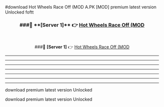 #download Hot Wheels Race Off (MOD A.PK [MOD] premium latest version Unlocked foftt 



<div align="center">
<h3>###🔹 **[Server 1]** 👉 <a href="https://download1apk.web.app/">Hot Wheels Race Off (MOD</a></h3><br>


###🔹 **[Server 1]** 👉 <a href="https://download1apk.web.app/">Hot Wheels Race Off (MOD</a></h3>
</div>



----------------------------------------------------------

----------------------------------------------------------

----------------------------------------------------------

----------------------------------------------------------

----------------------------------------------------------

----------------------------------------------------------

----------------------------------------------------------

download premium latest version Unlocked

download premium latest version Unlocked
